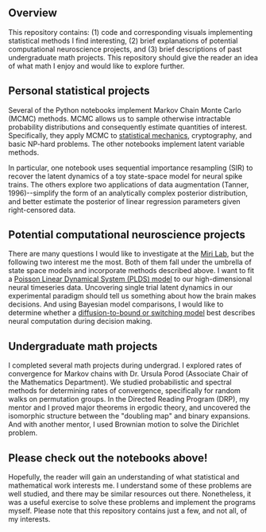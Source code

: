 ## Overview

This repository contains: (1) code and corresponding visuals implementing statistical methods I find interesting, (2) brief explanations of potential computational neuroscience projects, and (3) brief descriptions of past undergraduate math projects. This repository should give the reader an idea of what math I enjoy and would like to explore further. 

## Personal statistical projects

Several of the Python notebooks implement Markov Chain Monte Carlo (MCMC) methods. MCMC allows us to sample otherwise intractable probability distributions and consequently estimate quantities of interest. Specifically, they apply MCMC to [statistical mechanics](ising_model_mcmc/README.md), cryptography, and basic NP-hard problems. The other notebooks implement latent variable methods. 

In particular, one notebook uses sequential importance resampling (SIR) to recover the latent dynamics of a toy state-space model for neural spike trains. The others explore two applications of data augmentation (Tanner, 1996)--simplify the form of an analytically complex posterior distribution, and better estimate the posterior of linear regression parameters given right-censored data.

## Potential computational neuroscience projects

There are many questions I would like to investigate at the [Miri Lab](https://www.mirilab.org), but the following two interest me the most. Both of them fall under the umbrella of state space models and incorporate methods described above. I want to fit a [Poisson Linear Dynamical System (PLDS) model](https://papers.nips.cc/paper_files/paper/2011/file/7143d7fbadfa4693b9eec507d9d37443-Paper.pdf) to our high-dimensional neural timeseries data. Uncovering single trial latent dynamics in our experimental paradigm should tell us something about how the brain makes decisions. And using Bayesian model comparisons, I would like to determine whether a [diffusion-to-bound or switching model](https://www.cambridge.org/core/books/abs/advanced-state-space-methods-for-neural-and-clinical-data/estimating-state-and-parameters-in-state-space-models-of-spike-trains/FAB8634C2790F3461E3E86BB632EAE6F) best describes neural computation during decision making.

## Undergraduate math projects

I completed several math projects during undergrad. I explored rates of convergence for Markov chains with Dr. Ursula Porod (Associate Chair of the Mathematics Department). We studied probabilistic and spectral methods for determining rates of convergence, specifically for random walks on permutation groups. In the Directed Reading Program (DRP), my mentor and I proved major theorems in ergodic theory, and uncovered the isomorphic structure between the "doubling map" and binary expansions. And with another mentor, I used Brownian motion to solve the Dirichlet problem. 

## Please check out the notebooks above!

Hopefully, the reader will gain an understanding of what statistical and mathematical work interests me. I understand some of these problems are well studied, and there may be similar resources out there. Nonetheless, it was a useful exercise to solve these problems and implement the programs myself. Please note that this repository contains just a few, and not all, of my interests.